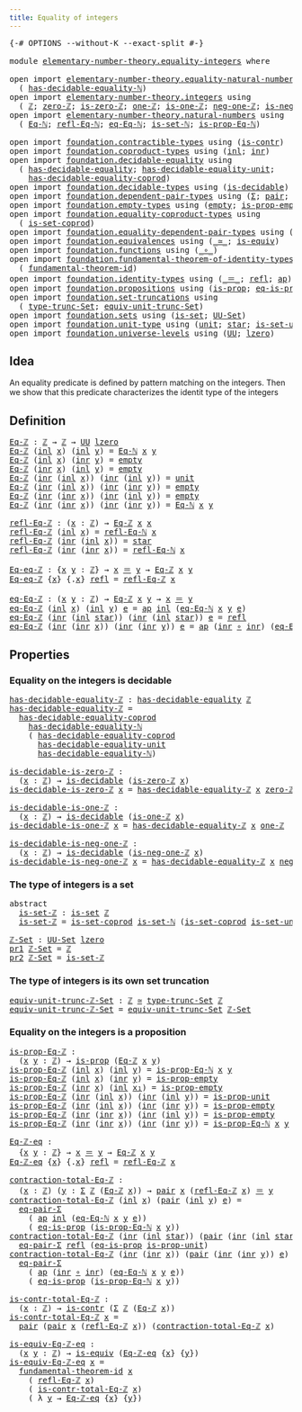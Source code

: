 ```yaml
---
title: Equality of integers
---
```


<pre class="Agda"><a id="46" class="Symbol">{-#</a> <a id="50" class="Keyword">OPTIONS</a> <a id="58" class="Pragma">--without-K</a> <a id="70" class="Pragma">--exact-split</a> <a id="84" class="Symbol">#-}</a>

<a id="89" class="Keyword">module</a> <a id="96" href="elementary-number-theory.equality-integers.html" class="Module">elementary-number-theory.equality-integers</a> <a id="139" class="Keyword">where</a>

<a id="146" class="Keyword">open</a> <a id="151" class="Keyword">import</a> <a id="158" href="elementary-number-theory.equality-natural-numbers.html" class="Module">elementary-number-theory.equality-natural-numbers</a> <a id="208" class="Keyword">using</a>
  <a id="216" class="Symbol">(</a> <a id="218" href="elementary-number-theory.equality-natural-numbers.html#1796" class="Function">has-decidable-equality-ℕ</a><a id="242" class="Symbol">)</a>
<a id="244" class="Keyword">open</a> <a id="249" class="Keyword">import</a> <a id="256" href="elementary-number-theory.integers.html" class="Module">elementary-number-theory.integers</a> <a id="290" class="Keyword">using</a>
  <a id="298" class="Symbol">(</a> <a id="300" href="elementary-number-theory.integers.html#1910" class="Function">ℤ</a><a id="301" class="Symbol">;</a> <a id="303" href="elementary-number-theory.integers.html#2163" class="Function">zero-ℤ</a><a id="309" class="Symbol">;</a> <a id="311" href="elementary-number-theory.integers.html#2199" class="Function">is-zero-ℤ</a><a id="320" class="Symbol">;</a> <a id="322" href="elementary-number-theory.integers.html#2405" class="Function">one-ℤ</a><a id="327" class="Symbol">;</a> <a id="329" href="elementary-number-theory.integers.html#2438" class="Function">is-one-ℤ</a><a id="337" class="Symbol">;</a> <a id="339" href="elementary-number-theory.integers.html#2038" class="Function">neg-one-ℤ</a><a id="348" class="Symbol">;</a> <a id="350" href="elementary-number-theory.integers.html#2079" class="Function">is-neg-one-ℤ</a><a id="362" class="Symbol">)</a>
<a id="364" class="Keyword">open</a> <a id="369" class="Keyword">import</a> <a id="376" href="elementary-number-theory.natural-numbers.html" class="Module">elementary-number-theory.natural-numbers</a> <a id="417" class="Keyword">using</a>
  <a id="425" class="Symbol">(</a> <a id="427" href="elementary-number-theory.natural-numbers.html#3651" class="Function">Eq-ℕ</a><a id="431" class="Symbol">;</a> <a id="433" href="elementary-number-theory.natural-numbers.html#4062" class="Function">refl-Eq-ℕ</a><a id="442" class="Symbol">;</a> <a id="444" href="elementary-number-theory.natural-numbers.html#4229" class="Function">eq-Eq-ℕ</a><a id="451" class="Symbol">;</a> <a id="453" href="elementary-number-theory.natural-numbers.html#4371" class="Function">is-set-ℕ</a><a id="461" class="Symbol">;</a> <a id="463" href="elementary-number-theory.natural-numbers.html#3813" class="Function">is-prop-Eq-ℕ</a><a id="475" class="Symbol">)</a>

<a id="478" class="Keyword">open</a> <a id="483" class="Keyword">import</a> <a id="490" href="foundation.contractible-types.html" class="Module">foundation.contractible-types</a> <a id="520" class="Keyword">using</a> <a id="526" class="Symbol">(</a><a id="527" href="foundation-core.contractible-types.html#1006" class="Function">is-contr</a><a id="535" class="Symbol">)</a>
<a id="537" class="Keyword">open</a> <a id="542" class="Keyword">import</a> <a id="549" href="foundation.coproduct-types.html" class="Module">foundation.coproduct-types</a> <a id="576" class="Keyword">using</a> <a id="582" class="Symbol">(</a><a id="583" href="foundation.coproduct-types.html#1253" class="InductiveConstructor">inl</a><a id="586" class="Symbol">;</a> <a id="588" href="foundation.coproduct-types.html#1276" class="InductiveConstructor">inr</a><a id="591" class="Symbol">)</a>
<a id="593" class="Keyword">open</a> <a id="598" class="Keyword">import</a> <a id="605" href="foundation.decidable-equality.html" class="Module">foundation.decidable-equality</a> <a id="635" class="Keyword">using</a>
  <a id="643" class="Symbol">(</a> <a id="645" href="foundation.decidable-equality.html#1799" class="Function">has-decidable-equality</a><a id="667" class="Symbol">;</a> <a id="669" href="foundation.decidable-equality.html#2359" class="Function">has-decidable-equality-unit</a><a id="696" class="Symbol">;</a>
    <a id="702" href="foundation.decidable-equality.html#10244" class="Function">has-decidable-equality-coprod</a><a id="731" class="Symbol">)</a>
<a id="733" class="Keyword">open</a> <a id="738" class="Keyword">import</a> <a id="745" href="foundation.decidable-types.html" class="Module">foundation.decidable-types</a> <a id="772" class="Keyword">using</a> <a id="778" class="Symbol">(</a><a id="779" href="foundation.decidable-types.html#1918" class="Function">is-decidable</a><a id="791" class="Symbol">)</a>
<a id="793" class="Keyword">open</a> <a id="798" class="Keyword">import</a> <a id="805" href="foundation.dependent-pair-types.html" class="Module">foundation.dependent-pair-types</a> <a id="837" class="Keyword">using</a> <a id="843" class="Symbol">(</a><a id="844" href="foundation-core.dependent-pair-types.html#515" class="Record">Σ</a><a id="845" class="Symbol">;</a> <a id="847" href="foundation-core.dependent-pair-types.html#588" class="InductiveConstructor">pair</a><a id="851" class="Symbol">;</a> <a id="853" href="foundation-core.dependent-pair-types.html#605" class="Field">pr1</a><a id="856" class="Symbol">;</a> <a id="858" href="foundation-core.dependent-pair-types.html#617" class="Field">pr2</a><a id="861" class="Symbol">)</a>
<a id="863" class="Keyword">open</a> <a id="868" class="Keyword">import</a> <a id="875" href="foundation.empty-types.html" class="Module">foundation.empty-types</a> <a id="898" class="Keyword">using</a> <a id="904" class="Symbol">(</a><a id="905" href="foundation-core.empty-types.html#1057" class="Datatype">empty</a><a id="910" class="Symbol">;</a> <a id="912" href="foundation-core.empty-types.html#2377" class="Function">is-prop-empty</a><a id="925" class="Symbol">)</a>
<a id="927" class="Keyword">open</a> <a id="932" class="Keyword">import</a> <a id="939" href="foundation.equality-coproduct-types.html" class="Module">foundation.equality-coproduct-types</a> <a id="975" class="Keyword">using</a>
  <a id="983" class="Symbol">(</a> <a id="985" href="foundation.equality-coproduct-types.html#11166" class="Function">is-set-coprod</a><a id="998" class="Symbol">)</a>
<a id="1000" class="Keyword">open</a> <a id="1005" class="Keyword">import</a> <a id="1012" href="foundation.equality-dependent-pair-types.html" class="Module">foundation.equality-dependent-pair-types</a> <a id="1053" class="Keyword">using</a> <a id="1059" class="Symbol">(</a><a id="1060" href="foundation.equality-dependent-pair-types.html#1375" class="Function">eq-pair-Σ</a><a id="1069" class="Symbol">)</a>
<a id="1071" class="Keyword">open</a> <a id="1076" class="Keyword">import</a> <a id="1083" href="foundation.equivalences.html" class="Module">foundation.equivalences</a> <a id="1107" class="Keyword">using</a> <a id="1113" class="Symbol">(</a><a id="1114" href="foundation-core.equivalences.html#1621" class="Function Operator">_≃_</a><a id="1117" class="Symbol">;</a> <a id="1119" href="foundation-core.equivalences.html#1556" class="Function">is-equiv</a><a id="1127" class="Symbol">)</a>
<a id="1129" class="Keyword">open</a> <a id="1134" class="Keyword">import</a> <a id="1141" href="foundation.functions.html" class="Module">foundation.functions</a> <a id="1162" class="Keyword">using</a> <a id="1168" class="Symbol">(</a><a id="1169" href="foundation-core.functions.html#420" class="Function Operator">_∘_</a><a id="1172" class="Symbol">)</a>
<a id="1174" class="Keyword">open</a> <a id="1179" class="Keyword">import</a> <a id="1186" href="foundation.fundamental-theorem-of-identity-types.html" class="Module">foundation.fundamental-theorem-of-identity-types</a> <a id="1235" class="Keyword">using</a>
  <a id="1243" class="Symbol">(</a> <a id="1245" href="foundation-core.fundamental-theorem-of-identity-types.html#1904" class="Function">fundamental-theorem-id</a><a id="1267" class="Symbol">)</a>
<a id="1269" class="Keyword">open</a> <a id="1274" class="Keyword">import</a> <a id="1281" href="foundation.identity-types.html" class="Module">foundation.identity-types</a> <a id="1307" class="Keyword">using</a> <a id="1313" class="Symbol">(</a><a id="1314" href="foundation-core.identity-types.html#1865" class="Function Operator">_＝_</a><a id="1317" class="Symbol">;</a> <a id="1319" href="foundation-core.identity-types.html#1820" class="InductiveConstructor">refl</a><a id="1323" class="Symbol">;</a> <a id="1325" href="foundation-core.identity-types.html#4003" class="Function">ap</a><a id="1327" class="Symbol">)</a>
<a id="1329" class="Keyword">open</a> <a id="1334" class="Keyword">import</a> <a id="1341" href="foundation.propositions.html" class="Module">foundation.propositions</a> <a id="1365" class="Keyword">using</a> <a id="1371" class="Symbol">(</a><a id="1372" href="foundation-core.propositions.html#1309" class="Function">is-prop</a><a id="1379" class="Symbol">;</a> <a id="1381" href="foundation-core.propositions.html#2719" class="Function">eq-is-prop</a><a id="1391" class="Symbol">)</a>
<a id="1393" class="Keyword">open</a> <a id="1398" class="Keyword">import</a> <a id="1405" href="foundation.set-truncations.html" class="Module">foundation.set-truncations</a> <a id="1432" class="Keyword">using</a>
  <a id="1440" class="Symbol">(</a> <a id="1442" href="foundation.set-truncations.html#4001" class="Function">type-trunc-Set</a><a id="1456" class="Symbol">;</a> <a id="1458" href="foundation.set-truncations.html#14521" class="Function">equiv-unit-trunc-Set</a><a id="1478" class="Symbol">)</a>
<a id="1480" class="Keyword">open</a> <a id="1485" class="Keyword">import</a> <a id="1492" href="foundation.sets.html" class="Module">foundation.sets</a> <a id="1508" class="Keyword">using</a> <a id="1514" class="Symbol">(</a><a id="1515" href="foundation-core.sets.html#1113" class="Function">is-set</a><a id="1521" class="Symbol">;</a> <a id="1523" href="foundation-core.sets.html#1190" class="Function">UU-Set</a><a id="1529" class="Symbol">)</a>
<a id="1531" class="Keyword">open</a> <a id="1536" class="Keyword">import</a> <a id="1543" href="foundation.unit-type.html" class="Module">foundation.unit-type</a> <a id="1564" class="Keyword">using</a> <a id="1570" class="Symbol">(</a><a id="1571" href="foundation.unit-type.html#1084" class="Datatype">unit</a><a id="1575" class="Symbol">;</a> <a id="1577" href="foundation.unit-type.html#1108" class="InductiveConstructor">star</a><a id="1581" class="Symbol">;</a> <a id="1583" href="foundation.unit-type.html#3103" class="Function">is-set-unit</a><a id="1594" class="Symbol">;</a> <a id="1596" href="foundation.unit-type.html#2898" class="Function">is-prop-unit</a><a id="1608" class="Symbol">)</a>
<a id="1610" class="Keyword">open</a> <a id="1615" class="Keyword">import</a> <a id="1622" href="foundation.universe-levels.html" class="Module">foundation.universe-levels</a> <a id="1649" class="Keyword">using</a> <a id="1655" class="Symbol">(</a><a id="1656" href="foundation-core.universe-levels.html#235" class="Primitive">UU</a><a id="1658" class="Symbol">;</a> <a id="1660" href="Agda.Primitive.html#764" class="Primitive">lzero</a><a id="1665" class="Symbol">)</a>
</pre>
## Idea

An equality predicate is defined by pattern matching on the integers. Then we show that this predicate characterizes the identit type of the integers

## Definition

<pre class="Agda"><a id="Eq-ℤ"></a><a id="1855" href="elementary-number-theory.equality-integers.html#1855" class="Function">Eq-ℤ</a> <a id="1860" class="Symbol">:</a> <a id="1862" href="elementary-number-theory.integers.html#1910" class="Function">ℤ</a> <a id="1864" class="Symbol">→</a> <a id="1866" href="elementary-number-theory.integers.html#1910" class="Function">ℤ</a> <a id="1868" class="Symbol">→</a> <a id="1870" href="foundation-core.universe-levels.html#235" class="Primitive">UU</a> <a id="1873" href="Agda.Primitive.html#764" class="Primitive">lzero</a>
<a id="1879" href="elementary-number-theory.equality-integers.html#1855" class="Function">Eq-ℤ</a> <a id="1884" class="Symbol">(</a><a id="1885" href="foundation.coproduct-types.html#1253" class="InductiveConstructor">inl</a> <a id="1889" href="elementary-number-theory.equality-integers.html#1889" class="Bound">x</a><a id="1890" class="Symbol">)</a> <a id="1892" class="Symbol">(</a><a id="1893" href="foundation.coproduct-types.html#1253" class="InductiveConstructor">inl</a> <a id="1897" href="elementary-number-theory.equality-integers.html#1897" class="Bound">y</a><a id="1898" class="Symbol">)</a> <a id="1900" class="Symbol">=</a> <a id="1902" href="elementary-number-theory.natural-numbers.html#3651" class="Function">Eq-ℕ</a> <a id="1907" href="elementary-number-theory.equality-integers.html#1889" class="Bound">x</a> <a id="1909" href="elementary-number-theory.equality-integers.html#1897" class="Bound">y</a>
<a id="1911" href="elementary-number-theory.equality-integers.html#1855" class="Function">Eq-ℤ</a> <a id="1916" class="Symbol">(</a><a id="1917" href="foundation.coproduct-types.html#1253" class="InductiveConstructor">inl</a> <a id="1921" href="elementary-number-theory.equality-integers.html#1921" class="Bound">x</a><a id="1922" class="Symbol">)</a> <a id="1924" class="Symbol">(</a><a id="1925" href="foundation.coproduct-types.html#1276" class="InductiveConstructor">inr</a> <a id="1929" href="elementary-number-theory.equality-integers.html#1929" class="Bound">y</a><a id="1930" class="Symbol">)</a> <a id="1932" class="Symbol">=</a> <a id="1934" href="foundation-core.empty-types.html#1057" class="Datatype">empty</a>
<a id="1940" href="elementary-number-theory.equality-integers.html#1855" class="Function">Eq-ℤ</a> <a id="1945" class="Symbol">(</a><a id="1946" href="foundation.coproduct-types.html#1276" class="InductiveConstructor">inr</a> <a id="1950" href="elementary-number-theory.equality-integers.html#1950" class="Bound">x</a><a id="1951" class="Symbol">)</a> <a id="1953" class="Symbol">(</a><a id="1954" href="foundation.coproduct-types.html#1253" class="InductiveConstructor">inl</a> <a id="1958" href="elementary-number-theory.equality-integers.html#1958" class="Bound">y</a><a id="1959" class="Symbol">)</a> <a id="1961" class="Symbol">=</a> <a id="1963" href="foundation-core.empty-types.html#1057" class="Datatype">empty</a>
<a id="1969" href="elementary-number-theory.equality-integers.html#1855" class="Function">Eq-ℤ</a> <a id="1974" class="Symbol">(</a><a id="1975" href="foundation.coproduct-types.html#1276" class="InductiveConstructor">inr</a> <a id="1979" class="Symbol">(</a><a id="1980" href="foundation.coproduct-types.html#1253" class="InductiveConstructor">inl</a> <a id="1984" href="elementary-number-theory.equality-integers.html#1984" class="Bound">x</a><a id="1985" class="Symbol">))</a> <a id="1988" class="Symbol">(</a><a id="1989" href="foundation.coproduct-types.html#1276" class="InductiveConstructor">inr</a> <a id="1993" class="Symbol">(</a><a id="1994" href="foundation.coproduct-types.html#1253" class="InductiveConstructor">inl</a> <a id="1998" href="elementary-number-theory.equality-integers.html#1998" class="Bound">y</a><a id="1999" class="Symbol">))</a> <a id="2002" class="Symbol">=</a> <a id="2004" href="foundation.unit-type.html#1084" class="Datatype">unit</a>
<a id="2009" href="elementary-number-theory.equality-integers.html#1855" class="Function">Eq-ℤ</a> <a id="2014" class="Symbol">(</a><a id="2015" href="foundation.coproduct-types.html#1276" class="InductiveConstructor">inr</a> <a id="2019" class="Symbol">(</a><a id="2020" href="foundation.coproduct-types.html#1253" class="InductiveConstructor">inl</a> <a id="2024" href="elementary-number-theory.equality-integers.html#2024" class="Bound">x</a><a id="2025" class="Symbol">))</a> <a id="2028" class="Symbol">(</a><a id="2029" href="foundation.coproduct-types.html#1276" class="InductiveConstructor">inr</a> <a id="2033" class="Symbol">(</a><a id="2034" href="foundation.coproduct-types.html#1276" class="InductiveConstructor">inr</a> <a id="2038" href="elementary-number-theory.equality-integers.html#2038" class="Bound">y</a><a id="2039" class="Symbol">))</a> <a id="2042" class="Symbol">=</a> <a id="2044" href="foundation-core.empty-types.html#1057" class="Datatype">empty</a>
<a id="2050" href="elementary-number-theory.equality-integers.html#1855" class="Function">Eq-ℤ</a> <a id="2055" class="Symbol">(</a><a id="2056" href="foundation.coproduct-types.html#1276" class="InductiveConstructor">inr</a> <a id="2060" class="Symbol">(</a><a id="2061" href="foundation.coproduct-types.html#1276" class="InductiveConstructor">inr</a> <a id="2065" href="elementary-number-theory.equality-integers.html#2065" class="Bound">x</a><a id="2066" class="Symbol">))</a> <a id="2069" class="Symbol">(</a><a id="2070" href="foundation.coproduct-types.html#1276" class="InductiveConstructor">inr</a> <a id="2074" class="Symbol">(</a><a id="2075" href="foundation.coproduct-types.html#1253" class="InductiveConstructor">inl</a> <a id="2079" href="elementary-number-theory.equality-integers.html#2079" class="Bound">y</a><a id="2080" class="Symbol">))</a> <a id="2083" class="Symbol">=</a> <a id="2085" href="foundation-core.empty-types.html#1057" class="Datatype">empty</a>
<a id="2091" href="elementary-number-theory.equality-integers.html#1855" class="Function">Eq-ℤ</a> <a id="2096" class="Symbol">(</a><a id="2097" href="foundation.coproduct-types.html#1276" class="InductiveConstructor">inr</a> <a id="2101" class="Symbol">(</a><a id="2102" href="foundation.coproduct-types.html#1276" class="InductiveConstructor">inr</a> <a id="2106" href="elementary-number-theory.equality-integers.html#2106" class="Bound">x</a><a id="2107" class="Symbol">))</a> <a id="2110" class="Symbol">(</a><a id="2111" href="foundation.coproduct-types.html#1276" class="InductiveConstructor">inr</a> <a id="2115" class="Symbol">(</a><a id="2116" href="foundation.coproduct-types.html#1276" class="InductiveConstructor">inr</a> <a id="2120" href="elementary-number-theory.equality-integers.html#2120" class="Bound">y</a><a id="2121" class="Symbol">))</a> <a id="2124" class="Symbol">=</a> <a id="2126" href="elementary-number-theory.natural-numbers.html#3651" class="Function">Eq-ℕ</a> <a id="2131" href="elementary-number-theory.equality-integers.html#2106" class="Bound">x</a> <a id="2133" href="elementary-number-theory.equality-integers.html#2120" class="Bound">y</a>

<a id="refl-Eq-ℤ"></a><a id="2136" href="elementary-number-theory.equality-integers.html#2136" class="Function">refl-Eq-ℤ</a> <a id="2146" class="Symbol">:</a> <a id="2148" class="Symbol">(</a><a id="2149" href="elementary-number-theory.equality-integers.html#2149" class="Bound">x</a> <a id="2151" class="Symbol">:</a> <a id="2153" href="elementary-number-theory.integers.html#1910" class="Function">ℤ</a><a id="2154" class="Symbol">)</a> <a id="2156" class="Symbol">→</a> <a id="2158" href="elementary-number-theory.equality-integers.html#1855" class="Function">Eq-ℤ</a> <a id="2163" href="elementary-number-theory.equality-integers.html#2149" class="Bound">x</a> <a id="2165" href="elementary-number-theory.equality-integers.html#2149" class="Bound">x</a>
<a id="2167" href="elementary-number-theory.equality-integers.html#2136" class="Function">refl-Eq-ℤ</a> <a id="2177" class="Symbol">(</a><a id="2178" href="foundation.coproduct-types.html#1253" class="InductiveConstructor">inl</a> <a id="2182" href="elementary-number-theory.equality-integers.html#2182" class="Bound">x</a><a id="2183" class="Symbol">)</a> <a id="2185" class="Symbol">=</a> <a id="2187" href="elementary-number-theory.natural-numbers.html#4062" class="Function">refl-Eq-ℕ</a> <a id="2197" href="elementary-number-theory.equality-integers.html#2182" class="Bound">x</a>
<a id="2199" href="elementary-number-theory.equality-integers.html#2136" class="Function">refl-Eq-ℤ</a> <a id="2209" class="Symbol">(</a><a id="2210" href="foundation.coproduct-types.html#1276" class="InductiveConstructor">inr</a> <a id="2214" class="Symbol">(</a><a id="2215" href="foundation.coproduct-types.html#1253" class="InductiveConstructor">inl</a> <a id="2219" href="elementary-number-theory.equality-integers.html#2219" class="Bound">x</a><a id="2220" class="Symbol">))</a> <a id="2223" class="Symbol">=</a> <a id="2225" href="foundation.unit-type.html#1108" class="InductiveConstructor">star</a>
<a id="2230" href="elementary-number-theory.equality-integers.html#2136" class="Function">refl-Eq-ℤ</a> <a id="2240" class="Symbol">(</a><a id="2241" href="foundation.coproduct-types.html#1276" class="InductiveConstructor">inr</a> <a id="2245" class="Symbol">(</a><a id="2246" href="foundation.coproduct-types.html#1276" class="InductiveConstructor">inr</a> <a id="2250" href="elementary-number-theory.equality-integers.html#2250" class="Bound">x</a><a id="2251" class="Symbol">))</a> <a id="2254" class="Symbol">=</a> <a id="2256" href="elementary-number-theory.natural-numbers.html#4062" class="Function">refl-Eq-ℕ</a> <a id="2266" href="elementary-number-theory.equality-integers.html#2250" class="Bound">x</a>

<a id="Eq-eq-ℤ"></a><a id="2269" href="elementary-number-theory.equality-integers.html#2269" class="Function">Eq-eq-ℤ</a> <a id="2277" class="Symbol">:</a> <a id="2279" class="Symbol">{</a><a id="2280" href="elementary-number-theory.equality-integers.html#2280" class="Bound">x</a> <a id="2282" href="elementary-number-theory.equality-integers.html#2282" class="Bound">y</a> <a id="2284" class="Symbol">:</a> <a id="2286" href="elementary-number-theory.integers.html#1910" class="Function">ℤ</a><a id="2287" class="Symbol">}</a> <a id="2289" class="Symbol">→</a> <a id="2291" href="elementary-number-theory.equality-integers.html#2280" class="Bound">x</a> <a id="2293" href="foundation-core.identity-types.html#1865" class="Function Operator">＝</a> <a id="2295" href="elementary-number-theory.equality-integers.html#2282" class="Bound">y</a> <a id="2297" class="Symbol">→</a> <a id="2299" href="elementary-number-theory.equality-integers.html#1855" class="Function">Eq-ℤ</a> <a id="2304" href="elementary-number-theory.equality-integers.html#2280" class="Bound">x</a> <a id="2306" href="elementary-number-theory.equality-integers.html#2282" class="Bound">y</a>
<a id="2308" href="elementary-number-theory.equality-integers.html#2269" class="Function">Eq-eq-ℤ</a> <a id="2316" class="Symbol">{</a><a id="2317" href="elementary-number-theory.equality-integers.html#2317" class="Bound">x</a><a id="2318" class="Symbol">}</a> <a id="2320" class="Symbol">{</a><a id="2321" class="DottedPattern Symbol">.</a><a id="2322" href="elementary-number-theory.equality-integers.html#2317" class="DottedPattern Bound">x</a><a id="2323" class="Symbol">}</a> <a id="2325" href="foundation-core.identity-types.html#1820" class="InductiveConstructor">refl</a> <a id="2330" class="Symbol">=</a> <a id="2332" href="elementary-number-theory.equality-integers.html#2136" class="Function">refl-Eq-ℤ</a> <a id="2342" href="elementary-number-theory.equality-integers.html#2317" class="Bound">x</a>

<a id="eq-Eq-ℤ"></a><a id="2345" href="elementary-number-theory.equality-integers.html#2345" class="Function">eq-Eq-ℤ</a> <a id="2353" class="Symbol">:</a> <a id="2355" class="Symbol">(</a><a id="2356" href="elementary-number-theory.equality-integers.html#2356" class="Bound">x</a> <a id="2358" href="elementary-number-theory.equality-integers.html#2358" class="Bound">y</a> <a id="2360" class="Symbol">:</a> <a id="2362" href="elementary-number-theory.integers.html#1910" class="Function">ℤ</a><a id="2363" class="Symbol">)</a> <a id="2365" class="Symbol">→</a> <a id="2367" href="elementary-number-theory.equality-integers.html#1855" class="Function">Eq-ℤ</a> <a id="2372" href="elementary-number-theory.equality-integers.html#2356" class="Bound">x</a> <a id="2374" href="elementary-number-theory.equality-integers.html#2358" class="Bound">y</a> <a id="2376" class="Symbol">→</a> <a id="2378" href="elementary-number-theory.equality-integers.html#2356" class="Bound">x</a> <a id="2380" href="foundation-core.identity-types.html#1865" class="Function Operator">＝</a> <a id="2382" href="elementary-number-theory.equality-integers.html#2358" class="Bound">y</a>
<a id="2384" href="elementary-number-theory.equality-integers.html#2345" class="Function">eq-Eq-ℤ</a> <a id="2392" class="Symbol">(</a><a id="2393" href="foundation.coproduct-types.html#1253" class="InductiveConstructor">inl</a> <a id="2397" href="elementary-number-theory.equality-integers.html#2397" class="Bound">x</a><a id="2398" class="Symbol">)</a> <a id="2400" class="Symbol">(</a><a id="2401" href="foundation.coproduct-types.html#1253" class="InductiveConstructor">inl</a> <a id="2405" href="elementary-number-theory.equality-integers.html#2405" class="Bound">y</a><a id="2406" class="Symbol">)</a> <a id="2408" href="elementary-number-theory.equality-integers.html#2408" class="Bound">e</a> <a id="2410" class="Symbol">=</a> <a id="2412" href="foundation-core.identity-types.html#4003" class="Function">ap</a> <a id="2415" href="foundation.coproduct-types.html#1253" class="InductiveConstructor">inl</a> <a id="2419" class="Symbol">(</a><a id="2420" href="elementary-number-theory.natural-numbers.html#4229" class="Function">eq-Eq-ℕ</a> <a id="2428" href="elementary-number-theory.equality-integers.html#2397" class="Bound">x</a> <a id="2430" href="elementary-number-theory.equality-integers.html#2405" class="Bound">y</a> <a id="2432" href="elementary-number-theory.equality-integers.html#2408" class="Bound">e</a><a id="2433" class="Symbol">)</a>
<a id="2435" href="elementary-number-theory.equality-integers.html#2345" class="Function">eq-Eq-ℤ</a> <a id="2443" class="Symbol">(</a><a id="2444" href="foundation.coproduct-types.html#1276" class="InductiveConstructor">inr</a> <a id="2448" class="Symbol">(</a><a id="2449" href="foundation.coproduct-types.html#1253" class="InductiveConstructor">inl</a> <a id="2453" href="foundation.unit-type.html#1108" class="InductiveConstructor">star</a><a id="2457" class="Symbol">))</a> <a id="2460" class="Symbol">(</a><a id="2461" href="foundation.coproduct-types.html#1276" class="InductiveConstructor">inr</a> <a id="2465" class="Symbol">(</a><a id="2466" href="foundation.coproduct-types.html#1253" class="InductiveConstructor">inl</a> <a id="2470" href="foundation.unit-type.html#1108" class="InductiveConstructor">star</a><a id="2474" class="Symbol">))</a> <a id="2477" href="elementary-number-theory.equality-integers.html#2477" class="Bound">e</a> <a id="2479" class="Symbol">=</a> <a id="2481" href="foundation-core.identity-types.html#1820" class="InductiveConstructor">refl</a>
<a id="2486" href="elementary-number-theory.equality-integers.html#2345" class="Function">eq-Eq-ℤ</a> <a id="2494" class="Symbol">(</a><a id="2495" href="foundation.coproduct-types.html#1276" class="InductiveConstructor">inr</a> <a id="2499" class="Symbol">(</a><a id="2500" href="foundation.coproduct-types.html#1276" class="InductiveConstructor">inr</a> <a id="2504" href="elementary-number-theory.equality-integers.html#2504" class="Bound">x</a><a id="2505" class="Symbol">))</a> <a id="2508" class="Symbol">(</a><a id="2509" href="foundation.coproduct-types.html#1276" class="InductiveConstructor">inr</a> <a id="2513" class="Symbol">(</a><a id="2514" href="foundation.coproduct-types.html#1276" class="InductiveConstructor">inr</a> <a id="2518" href="elementary-number-theory.equality-integers.html#2518" class="Bound">y</a><a id="2519" class="Symbol">))</a> <a id="2522" href="elementary-number-theory.equality-integers.html#2522" class="Bound">e</a> <a id="2524" class="Symbol">=</a> <a id="2526" href="foundation-core.identity-types.html#4003" class="Function">ap</a> <a id="2529" class="Symbol">(</a><a id="2530" href="foundation.coproduct-types.html#1276" class="InductiveConstructor">inr</a> <a id="2534" href="foundation-core.functions.html#420" class="Function Operator">∘</a> <a id="2536" href="foundation.coproduct-types.html#1276" class="InductiveConstructor">inr</a><a id="2539" class="Symbol">)</a> <a id="2541" class="Symbol">(</a><a id="2542" href="elementary-number-theory.natural-numbers.html#4229" class="Function">eq-Eq-ℕ</a> <a id="2550" href="elementary-number-theory.equality-integers.html#2504" class="Bound">x</a> <a id="2552" href="elementary-number-theory.equality-integers.html#2518" class="Bound">y</a> <a id="2554" href="elementary-number-theory.equality-integers.html#2522" class="Bound">e</a><a id="2555" class="Symbol">)</a>
</pre>
## Properties

### Equality on the integers is decidable

<pre class="Agda"><a id="has-decidable-equality-ℤ"></a><a id="2628" href="elementary-number-theory.equality-integers.html#2628" class="Function">has-decidable-equality-ℤ</a> <a id="2653" class="Symbol">:</a> <a id="2655" href="foundation.decidable-equality.html#1799" class="Function">has-decidable-equality</a> <a id="2678" href="elementary-number-theory.integers.html#1910" class="Function">ℤ</a>
<a id="2680" href="elementary-number-theory.equality-integers.html#2628" class="Function">has-decidable-equality-ℤ</a> <a id="2705" class="Symbol">=</a>
  <a id="2709" href="foundation.decidable-equality.html#10244" class="Function">has-decidable-equality-coprod</a>
    <a id="2743" href="elementary-number-theory.equality-natural-numbers.html#1796" class="Function">has-decidable-equality-ℕ</a>
    <a id="2772" class="Symbol">(</a> <a id="2774" href="foundation.decidable-equality.html#10244" class="Function">has-decidable-equality-coprod</a>
      <a id="2810" href="foundation.decidable-equality.html#2359" class="Function">has-decidable-equality-unit</a>
      <a id="2844" href="elementary-number-theory.equality-natural-numbers.html#1796" class="Function">has-decidable-equality-ℕ</a><a id="2868" class="Symbol">)</a>

<a id="is-decidable-is-zero-ℤ"></a><a id="2871" href="elementary-number-theory.equality-integers.html#2871" class="Function">is-decidable-is-zero-ℤ</a> <a id="2894" class="Symbol">:</a>
  <a id="2898" class="Symbol">(</a><a id="2899" href="elementary-number-theory.equality-integers.html#2899" class="Bound">x</a> <a id="2901" class="Symbol">:</a> <a id="2903" href="elementary-number-theory.integers.html#1910" class="Function">ℤ</a><a id="2904" class="Symbol">)</a> <a id="2906" class="Symbol">→</a> <a id="2908" href="foundation.decidable-types.html#1918" class="Function">is-decidable</a> <a id="2921" class="Symbol">(</a><a id="2922" href="elementary-number-theory.integers.html#2199" class="Function">is-zero-ℤ</a> <a id="2932" href="elementary-number-theory.equality-integers.html#2899" class="Bound">x</a><a id="2933" class="Symbol">)</a>
<a id="2935" href="elementary-number-theory.equality-integers.html#2871" class="Function">is-decidable-is-zero-ℤ</a> <a id="2958" href="elementary-number-theory.equality-integers.html#2958" class="Bound">x</a> <a id="2960" class="Symbol">=</a> <a id="2962" href="elementary-number-theory.equality-integers.html#2628" class="Function">has-decidable-equality-ℤ</a> <a id="2987" href="elementary-number-theory.equality-integers.html#2958" class="Bound">x</a> <a id="2989" href="elementary-number-theory.integers.html#2163" class="Function">zero-ℤ</a>

<a id="is-decidable-is-one-ℤ"></a><a id="2997" href="elementary-number-theory.equality-integers.html#2997" class="Function">is-decidable-is-one-ℤ</a> <a id="3019" class="Symbol">:</a>
  <a id="3023" class="Symbol">(</a><a id="3024" href="elementary-number-theory.equality-integers.html#3024" class="Bound">x</a> <a id="3026" class="Symbol">:</a> <a id="3028" href="elementary-number-theory.integers.html#1910" class="Function">ℤ</a><a id="3029" class="Symbol">)</a> <a id="3031" class="Symbol">→</a> <a id="3033" href="foundation.decidable-types.html#1918" class="Function">is-decidable</a> <a id="3046" class="Symbol">(</a><a id="3047" href="elementary-number-theory.integers.html#2438" class="Function">is-one-ℤ</a> <a id="3056" href="elementary-number-theory.equality-integers.html#3024" class="Bound">x</a><a id="3057" class="Symbol">)</a>
<a id="3059" href="elementary-number-theory.equality-integers.html#2997" class="Function">is-decidable-is-one-ℤ</a> <a id="3081" href="elementary-number-theory.equality-integers.html#3081" class="Bound">x</a> <a id="3083" class="Symbol">=</a> <a id="3085" href="elementary-number-theory.equality-integers.html#2628" class="Function">has-decidable-equality-ℤ</a> <a id="3110" href="elementary-number-theory.equality-integers.html#3081" class="Bound">x</a> <a id="3112" href="elementary-number-theory.integers.html#2405" class="Function">one-ℤ</a>

<a id="is-decidable-is-neg-one-ℤ"></a><a id="3119" href="elementary-number-theory.equality-integers.html#3119" class="Function">is-decidable-is-neg-one-ℤ</a> <a id="3145" class="Symbol">:</a>
  <a id="3149" class="Symbol">(</a><a id="3150" href="elementary-number-theory.equality-integers.html#3150" class="Bound">x</a> <a id="3152" class="Symbol">:</a> <a id="3154" href="elementary-number-theory.integers.html#1910" class="Function">ℤ</a><a id="3155" class="Symbol">)</a> <a id="3157" class="Symbol">→</a> <a id="3159" href="foundation.decidable-types.html#1918" class="Function">is-decidable</a> <a id="3172" class="Symbol">(</a><a id="3173" href="elementary-number-theory.integers.html#2079" class="Function">is-neg-one-ℤ</a> <a id="3186" href="elementary-number-theory.equality-integers.html#3150" class="Bound">x</a><a id="3187" class="Symbol">)</a>
<a id="3189" href="elementary-number-theory.equality-integers.html#3119" class="Function">is-decidable-is-neg-one-ℤ</a> <a id="3215" href="elementary-number-theory.equality-integers.html#3215" class="Bound">x</a> <a id="3217" class="Symbol">=</a> <a id="3219" href="elementary-number-theory.equality-integers.html#2628" class="Function">has-decidable-equality-ℤ</a> <a id="3244" href="elementary-number-theory.equality-integers.html#3215" class="Bound">x</a> <a id="3246" href="elementary-number-theory.integers.html#2038" class="Function">neg-one-ℤ</a>
</pre>
### The type of integers is a set

<pre class="Agda"><a id="3304" class="Keyword">abstract</a>
  <a id="is-set-ℤ"></a><a id="3315" href="elementary-number-theory.equality-integers.html#3315" class="Function">is-set-ℤ</a> <a id="3324" class="Symbol">:</a> <a id="3326" href="foundation-core.sets.html#1113" class="Function">is-set</a> <a id="3333" href="elementary-number-theory.integers.html#1910" class="Function">ℤ</a>
  <a id="3337" href="elementary-number-theory.equality-integers.html#3315" class="Function">is-set-ℤ</a> <a id="3346" class="Symbol">=</a> <a id="3348" href="foundation.equality-coproduct-types.html#11166" class="Function">is-set-coprod</a> <a id="3362" href="elementary-number-theory.natural-numbers.html#4371" class="Function">is-set-ℕ</a> <a id="3371" class="Symbol">(</a><a id="3372" href="foundation.equality-coproduct-types.html#11166" class="Function">is-set-coprod</a> <a id="3386" href="foundation.unit-type.html#3103" class="Function">is-set-unit</a> <a id="3398" href="elementary-number-theory.natural-numbers.html#4371" class="Function">is-set-ℕ</a><a id="3406" class="Symbol">)</a>

<a id="ℤ-Set"></a><a id="3409" href="elementary-number-theory.equality-integers.html#3409" class="Function">ℤ-Set</a> <a id="3415" class="Symbol">:</a> <a id="3417" href="foundation-core.sets.html#1190" class="Function">UU-Set</a> <a id="3424" href="Agda.Primitive.html#764" class="Primitive">lzero</a>
<a id="3430" href="foundation-core.dependent-pair-types.html#605" class="Field">pr1</a> <a id="3434" href="elementary-number-theory.equality-integers.html#3409" class="Function">ℤ-Set</a> <a id="3440" class="Symbol">=</a> <a id="3442" href="elementary-number-theory.integers.html#1910" class="Function">ℤ</a>
<a id="3444" href="foundation-core.dependent-pair-types.html#617" class="Field">pr2</a> <a id="3448" href="elementary-number-theory.equality-integers.html#3409" class="Function">ℤ-Set</a> <a id="3454" class="Symbol">=</a> <a id="3456" href="elementary-number-theory.equality-integers.html#3315" class="Function">is-set-ℤ</a>
</pre>
### The type of integers is its own set truncation

<pre class="Agda"><a id="equiv-unit-trunc-ℤ-Set"></a><a id="3530" href="elementary-number-theory.equality-integers.html#3530" class="Function">equiv-unit-trunc-ℤ-Set</a> <a id="3553" class="Symbol">:</a> <a id="3555" href="elementary-number-theory.integers.html#1910" class="Function">ℤ</a> <a id="3557" href="foundation-core.equivalences.html#1621" class="Function Operator">≃</a> <a id="3559" href="foundation.set-truncations.html#4001" class="Function">type-trunc-Set</a> <a id="3574" href="elementary-number-theory.integers.html#1910" class="Function">ℤ</a>
<a id="3576" href="elementary-number-theory.equality-integers.html#3530" class="Function">equiv-unit-trunc-ℤ-Set</a> <a id="3599" class="Symbol">=</a> <a id="3601" href="foundation.set-truncations.html#14521" class="Function">equiv-unit-trunc-Set</a> <a id="3622" href="elementary-number-theory.equality-integers.html#3409" class="Function">ℤ-Set</a>
</pre>
### Equality on the integers is a proposition

<pre class="Agda"><a id="is-prop-Eq-ℤ"></a><a id="3688" href="elementary-number-theory.equality-integers.html#3688" class="Function">is-prop-Eq-ℤ</a> <a id="3701" class="Symbol">:</a>
  <a id="3705" class="Symbol">(</a><a id="3706" href="elementary-number-theory.equality-integers.html#3706" class="Bound">x</a> <a id="3708" href="elementary-number-theory.equality-integers.html#3708" class="Bound">y</a> <a id="3710" class="Symbol">:</a> <a id="3712" href="elementary-number-theory.integers.html#1910" class="Function">ℤ</a><a id="3713" class="Symbol">)</a> <a id="3715" class="Symbol">→</a> <a id="3717" href="foundation-core.propositions.html#1309" class="Function">is-prop</a> <a id="3725" class="Symbol">(</a><a id="3726" href="elementary-number-theory.equality-integers.html#1855" class="Function">Eq-ℤ</a> <a id="3731" href="elementary-number-theory.equality-integers.html#3706" class="Bound">x</a> <a id="3733" href="elementary-number-theory.equality-integers.html#3708" class="Bound">y</a><a id="3734" class="Symbol">)</a>
<a id="3736" href="elementary-number-theory.equality-integers.html#3688" class="Function">is-prop-Eq-ℤ</a> <a id="3749" class="Symbol">(</a><a id="3750" href="foundation.coproduct-types.html#1253" class="InductiveConstructor">inl</a> <a id="3754" href="elementary-number-theory.equality-integers.html#3754" class="Bound">x</a><a id="3755" class="Symbol">)</a> <a id="3757" class="Symbol">(</a><a id="3758" href="foundation.coproduct-types.html#1253" class="InductiveConstructor">inl</a> <a id="3762" href="elementary-number-theory.equality-integers.html#3762" class="Bound">y</a><a id="3763" class="Symbol">)</a> <a id="3765" class="Symbol">=</a> <a id="3767" href="elementary-number-theory.natural-numbers.html#3813" class="Function">is-prop-Eq-ℕ</a> <a id="3780" href="elementary-number-theory.equality-integers.html#3754" class="Bound">x</a> <a id="3782" href="elementary-number-theory.equality-integers.html#3762" class="Bound">y</a>
<a id="3784" href="elementary-number-theory.equality-integers.html#3688" class="Function">is-prop-Eq-ℤ</a> <a id="3797" class="Symbol">(</a><a id="3798" href="foundation.coproduct-types.html#1253" class="InductiveConstructor">inl</a> <a id="3802" href="elementary-number-theory.equality-integers.html#3802" class="Bound">x</a><a id="3803" class="Symbol">)</a> <a id="3805" class="Symbol">(</a><a id="3806" href="foundation.coproduct-types.html#1276" class="InductiveConstructor">inr</a> <a id="3810" href="elementary-number-theory.equality-integers.html#3810" class="Bound">y</a><a id="3811" class="Symbol">)</a> <a id="3813" class="Symbol">=</a> <a id="3815" href="foundation-core.empty-types.html#2377" class="Function">is-prop-empty</a>
<a id="3829" href="elementary-number-theory.equality-integers.html#3688" class="Function">is-prop-Eq-ℤ</a> <a id="3842" class="Symbol">(</a><a id="3843" href="foundation.coproduct-types.html#1276" class="InductiveConstructor">inr</a> <a id="3847" href="elementary-number-theory.equality-integers.html#3847" class="Bound">x</a><a id="3848" class="Symbol">)</a> <a id="3850" class="Symbol">(</a><a id="3851" href="foundation.coproduct-types.html#1253" class="InductiveConstructor">inl</a> <a id="3855" href="elementary-number-theory.equality-integers.html#3855" class="Bound">x₁</a><a id="3857" class="Symbol">)</a> <a id="3859" class="Symbol">=</a> <a id="3861" href="foundation-core.empty-types.html#2377" class="Function">is-prop-empty</a>
<a id="3875" href="elementary-number-theory.equality-integers.html#3688" class="Function">is-prop-Eq-ℤ</a> <a id="3888" class="Symbol">(</a><a id="3889" href="foundation.coproduct-types.html#1276" class="InductiveConstructor">inr</a> <a id="3893" class="Symbol">(</a><a id="3894" href="foundation.coproduct-types.html#1253" class="InductiveConstructor">inl</a> <a id="3898" href="elementary-number-theory.equality-integers.html#3898" class="Bound">x</a><a id="3899" class="Symbol">))</a> <a id="3902" class="Symbol">(</a><a id="3903" href="foundation.coproduct-types.html#1276" class="InductiveConstructor">inr</a> <a id="3907" class="Symbol">(</a><a id="3908" href="foundation.coproduct-types.html#1253" class="InductiveConstructor">inl</a> <a id="3912" href="elementary-number-theory.equality-integers.html#3912" class="Bound">y</a><a id="3913" class="Symbol">))</a> <a id="3916" class="Symbol">=</a> <a id="3918" href="foundation.unit-type.html#2898" class="Function">is-prop-unit</a>
<a id="3931" href="elementary-number-theory.equality-integers.html#3688" class="Function">is-prop-Eq-ℤ</a> <a id="3944" class="Symbol">(</a><a id="3945" href="foundation.coproduct-types.html#1276" class="InductiveConstructor">inr</a> <a id="3949" class="Symbol">(</a><a id="3950" href="foundation.coproduct-types.html#1253" class="InductiveConstructor">inl</a> <a id="3954" href="elementary-number-theory.equality-integers.html#3954" class="Bound">x</a><a id="3955" class="Symbol">))</a> <a id="3958" class="Symbol">(</a><a id="3959" href="foundation.coproduct-types.html#1276" class="InductiveConstructor">inr</a> <a id="3963" class="Symbol">(</a><a id="3964" href="foundation.coproduct-types.html#1276" class="InductiveConstructor">inr</a> <a id="3968" href="elementary-number-theory.equality-integers.html#3968" class="Bound">y</a><a id="3969" class="Symbol">))</a> <a id="3972" class="Symbol">=</a> <a id="3974" href="foundation-core.empty-types.html#2377" class="Function">is-prop-empty</a>
<a id="3988" href="elementary-number-theory.equality-integers.html#3688" class="Function">is-prop-Eq-ℤ</a> <a id="4001" class="Symbol">(</a><a id="4002" href="foundation.coproduct-types.html#1276" class="InductiveConstructor">inr</a> <a id="4006" class="Symbol">(</a><a id="4007" href="foundation.coproduct-types.html#1276" class="InductiveConstructor">inr</a> <a id="4011" href="elementary-number-theory.equality-integers.html#4011" class="Bound">x</a><a id="4012" class="Symbol">))</a> <a id="4015" class="Symbol">(</a><a id="4016" href="foundation.coproduct-types.html#1276" class="InductiveConstructor">inr</a> <a id="4020" class="Symbol">(</a><a id="4021" href="foundation.coproduct-types.html#1253" class="InductiveConstructor">inl</a> <a id="4025" href="elementary-number-theory.equality-integers.html#4025" class="Bound">y</a><a id="4026" class="Symbol">))</a> <a id="4029" class="Symbol">=</a> <a id="4031" href="foundation-core.empty-types.html#2377" class="Function">is-prop-empty</a>
<a id="4045" href="elementary-number-theory.equality-integers.html#3688" class="Function">is-prop-Eq-ℤ</a> <a id="4058" class="Symbol">(</a><a id="4059" href="foundation.coproduct-types.html#1276" class="InductiveConstructor">inr</a> <a id="4063" class="Symbol">(</a><a id="4064" href="foundation.coproduct-types.html#1276" class="InductiveConstructor">inr</a> <a id="4068" href="elementary-number-theory.equality-integers.html#4068" class="Bound">x</a><a id="4069" class="Symbol">))</a> <a id="4072" class="Symbol">(</a><a id="4073" href="foundation.coproduct-types.html#1276" class="InductiveConstructor">inr</a> <a id="4077" class="Symbol">(</a><a id="4078" href="foundation.coproduct-types.html#1276" class="InductiveConstructor">inr</a> <a id="4082" href="elementary-number-theory.equality-integers.html#4082" class="Bound">y</a><a id="4083" class="Symbol">))</a> <a id="4086" class="Symbol">=</a> <a id="4088" href="elementary-number-theory.natural-numbers.html#3813" class="Function">is-prop-Eq-ℕ</a> <a id="4101" href="elementary-number-theory.equality-integers.html#4068" class="Bound">x</a> <a id="4103" href="elementary-number-theory.equality-integers.html#4082" class="Bound">y</a>

<a id="Eq-ℤ-eq"></a><a id="4106" href="elementary-number-theory.equality-integers.html#4106" class="Function">Eq-ℤ-eq</a> <a id="4114" class="Symbol">:</a>
  <a id="4118" class="Symbol">{</a><a id="4119" href="elementary-number-theory.equality-integers.html#4119" class="Bound">x</a> <a id="4121" href="elementary-number-theory.equality-integers.html#4121" class="Bound">y</a> <a id="4123" class="Symbol">:</a> <a id="4125" href="elementary-number-theory.integers.html#1910" class="Function">ℤ</a><a id="4126" class="Symbol">}</a> <a id="4128" class="Symbol">→</a> <a id="4130" href="elementary-number-theory.equality-integers.html#4119" class="Bound">x</a> <a id="4132" href="foundation-core.identity-types.html#1865" class="Function Operator">＝</a> <a id="4134" href="elementary-number-theory.equality-integers.html#4121" class="Bound">y</a> <a id="4136" class="Symbol">→</a> <a id="4138" href="elementary-number-theory.equality-integers.html#1855" class="Function">Eq-ℤ</a> <a id="4143" href="elementary-number-theory.equality-integers.html#4119" class="Bound">x</a> <a id="4145" href="elementary-number-theory.equality-integers.html#4121" class="Bound">y</a>
<a id="4147" href="elementary-number-theory.equality-integers.html#4106" class="Function">Eq-ℤ-eq</a> <a id="4155" class="Symbol">{</a><a id="4156" href="elementary-number-theory.equality-integers.html#4156" class="Bound">x</a><a id="4157" class="Symbol">}</a> <a id="4159" class="Symbol">{</a><a id="4160" class="DottedPattern Symbol">.</a><a id="4161" href="elementary-number-theory.equality-integers.html#4156" class="DottedPattern Bound">x</a><a id="4162" class="Symbol">}</a> <a id="4164" href="foundation-core.identity-types.html#1820" class="InductiveConstructor">refl</a> <a id="4169" class="Symbol">=</a> <a id="4171" href="elementary-number-theory.equality-integers.html#2136" class="Function">refl-Eq-ℤ</a> <a id="4181" href="elementary-number-theory.equality-integers.html#4156" class="Bound">x</a>

<a id="contraction-total-Eq-ℤ"></a><a id="4184" href="elementary-number-theory.equality-integers.html#4184" class="Function">contraction-total-Eq-ℤ</a> <a id="4207" class="Symbol">:</a>
  <a id="4211" class="Symbol">(</a><a id="4212" href="elementary-number-theory.equality-integers.html#4212" class="Bound">x</a> <a id="4214" class="Symbol">:</a> <a id="4216" href="elementary-number-theory.integers.html#1910" class="Function">ℤ</a><a id="4217" class="Symbol">)</a> <a id="4219" class="Symbol">(</a><a id="4220" href="elementary-number-theory.equality-integers.html#4220" class="Bound">y</a> <a id="4222" class="Symbol">:</a> <a id="4224" href="foundation-core.dependent-pair-types.html#515" class="Record">Σ</a> <a id="4226" href="elementary-number-theory.integers.html#1910" class="Function">ℤ</a> <a id="4228" class="Symbol">(</a><a id="4229" href="elementary-number-theory.equality-integers.html#1855" class="Function">Eq-ℤ</a> <a id="4234" href="elementary-number-theory.equality-integers.html#4212" class="Bound">x</a><a id="4235" class="Symbol">))</a> <a id="4238" class="Symbol">→</a> <a id="4240" href="foundation-core.dependent-pair-types.html#588" class="InductiveConstructor">pair</a> <a id="4245" href="elementary-number-theory.equality-integers.html#4212" class="Bound">x</a> <a id="4247" class="Symbol">(</a><a id="4248" href="elementary-number-theory.equality-integers.html#2136" class="Function">refl-Eq-ℤ</a> <a id="4258" href="elementary-number-theory.equality-integers.html#4212" class="Bound">x</a><a id="4259" class="Symbol">)</a> <a id="4261" href="foundation-core.identity-types.html#1865" class="Function Operator">＝</a> <a id="4263" href="elementary-number-theory.equality-integers.html#4220" class="Bound">y</a>
<a id="4265" href="elementary-number-theory.equality-integers.html#4184" class="Function">contraction-total-Eq-ℤ</a> <a id="4288" class="Symbol">(</a><a id="4289" href="foundation.coproduct-types.html#1253" class="InductiveConstructor">inl</a> <a id="4293" href="elementary-number-theory.equality-integers.html#4293" class="Bound">x</a><a id="4294" class="Symbol">)</a> <a id="4296" class="Symbol">(</a><a id="4297" href="foundation-core.dependent-pair-types.html#588" class="InductiveConstructor">pair</a> <a id="4302" class="Symbol">(</a><a id="4303" href="foundation.coproduct-types.html#1253" class="InductiveConstructor">inl</a> <a id="4307" href="elementary-number-theory.equality-integers.html#4307" class="Bound">y</a><a id="4308" class="Symbol">)</a> <a id="4310" href="elementary-number-theory.equality-integers.html#4310" class="Bound">e</a><a id="4311" class="Symbol">)</a> <a id="4313" class="Symbol">=</a>
  <a id="4317" href="foundation.equality-dependent-pair-types.html#1375" class="Function">eq-pair-Σ</a>
    <a id="4331" class="Symbol">(</a> <a id="4333" href="foundation-core.identity-types.html#4003" class="Function">ap</a> <a id="4336" href="foundation.coproduct-types.html#1253" class="InductiveConstructor">inl</a> <a id="4340" class="Symbol">(</a><a id="4341" href="elementary-number-theory.natural-numbers.html#4229" class="Function">eq-Eq-ℕ</a> <a id="4349" href="elementary-number-theory.equality-integers.html#4293" class="Bound">x</a> <a id="4351" href="elementary-number-theory.equality-integers.html#4307" class="Bound">y</a> <a id="4353" href="elementary-number-theory.equality-integers.html#4310" class="Bound">e</a><a id="4354" class="Symbol">))</a>
    <a id="4361" class="Symbol">(</a> <a id="4363" href="foundation-core.propositions.html#2719" class="Function">eq-is-prop</a> <a id="4374" class="Symbol">(</a><a id="4375" href="elementary-number-theory.natural-numbers.html#3813" class="Function">is-prop-Eq-ℕ</a> <a id="4388" href="elementary-number-theory.equality-integers.html#4293" class="Bound">x</a> <a id="4390" href="elementary-number-theory.equality-integers.html#4307" class="Bound">y</a><a id="4391" class="Symbol">))</a>
<a id="4394" href="elementary-number-theory.equality-integers.html#4184" class="Function">contraction-total-Eq-ℤ</a> <a id="4417" class="Symbol">(</a><a id="4418" href="foundation.coproduct-types.html#1276" class="InductiveConstructor">inr</a> <a id="4422" class="Symbol">(</a><a id="4423" href="foundation.coproduct-types.html#1253" class="InductiveConstructor">inl</a> <a id="4427" href="foundation.unit-type.html#1108" class="InductiveConstructor">star</a><a id="4431" class="Symbol">))</a> <a id="4434" class="Symbol">(</a><a id="4435" href="foundation-core.dependent-pair-types.html#588" class="InductiveConstructor">pair</a> <a id="4440" class="Symbol">(</a><a id="4441" href="foundation.coproduct-types.html#1276" class="InductiveConstructor">inr</a> <a id="4445" class="Symbol">(</a><a id="4446" href="foundation.coproduct-types.html#1253" class="InductiveConstructor">inl</a> <a id="4450" href="foundation.unit-type.html#1108" class="InductiveConstructor">star</a><a id="4454" class="Symbol">))</a> <a id="4457" href="elementary-number-theory.equality-integers.html#4457" class="Bound">e</a><a id="4458" class="Symbol">)</a> <a id="4460" class="Symbol">=</a>
  <a id="4464" href="foundation.equality-dependent-pair-types.html#1375" class="Function">eq-pair-Σ</a> <a id="4474" href="foundation-core.identity-types.html#1820" class="InductiveConstructor">refl</a> <a id="4479" class="Symbol">(</a><a id="4480" href="foundation-core.propositions.html#2719" class="Function">eq-is-prop</a> <a id="4491" href="foundation.unit-type.html#2898" class="Function">is-prop-unit</a><a id="4503" class="Symbol">)</a>
<a id="4505" href="elementary-number-theory.equality-integers.html#4184" class="Function">contraction-total-Eq-ℤ</a> <a id="4528" class="Symbol">(</a><a id="4529" href="foundation.coproduct-types.html#1276" class="InductiveConstructor">inr</a> <a id="4533" class="Symbol">(</a><a id="4534" href="foundation.coproduct-types.html#1276" class="InductiveConstructor">inr</a> <a id="4538" href="elementary-number-theory.equality-integers.html#4538" class="Bound">x</a><a id="4539" class="Symbol">))</a> <a id="4542" class="Symbol">(</a><a id="4543" href="foundation-core.dependent-pair-types.html#588" class="InductiveConstructor">pair</a> <a id="4548" class="Symbol">(</a><a id="4549" href="foundation.coproduct-types.html#1276" class="InductiveConstructor">inr</a> <a id="4553" class="Symbol">(</a><a id="4554" href="foundation.coproduct-types.html#1276" class="InductiveConstructor">inr</a> <a id="4558" href="elementary-number-theory.equality-integers.html#4558" class="Bound">y</a><a id="4559" class="Symbol">))</a> <a id="4562" href="elementary-number-theory.equality-integers.html#4562" class="Bound">e</a><a id="4563" class="Symbol">)</a> <a id="4565" class="Symbol">=</a>
  <a id="4569" href="foundation.equality-dependent-pair-types.html#1375" class="Function">eq-pair-Σ</a>
    <a id="4583" class="Symbol">(</a> <a id="4585" href="foundation-core.identity-types.html#4003" class="Function">ap</a> <a id="4588" class="Symbol">(</a><a id="4589" href="foundation.coproduct-types.html#1276" class="InductiveConstructor">inr</a> <a id="4593" href="foundation-core.functions.html#420" class="Function Operator">∘</a> <a id="4595" href="foundation.coproduct-types.html#1276" class="InductiveConstructor">inr</a><a id="4598" class="Symbol">)</a> <a id="4600" class="Symbol">(</a><a id="4601" href="elementary-number-theory.natural-numbers.html#4229" class="Function">eq-Eq-ℕ</a> <a id="4609" href="elementary-number-theory.equality-integers.html#4538" class="Bound">x</a> <a id="4611" href="elementary-number-theory.equality-integers.html#4558" class="Bound">y</a> <a id="4613" href="elementary-number-theory.equality-integers.html#4562" class="Bound">e</a><a id="4614" class="Symbol">))</a>
    <a id="4621" class="Symbol">(</a> <a id="4623" href="foundation-core.propositions.html#2719" class="Function">eq-is-prop</a> <a id="4634" class="Symbol">(</a><a id="4635" href="elementary-number-theory.natural-numbers.html#3813" class="Function">is-prop-Eq-ℕ</a> <a id="4648" href="elementary-number-theory.equality-integers.html#4538" class="Bound">x</a> <a id="4650" href="elementary-number-theory.equality-integers.html#4558" class="Bound">y</a><a id="4651" class="Symbol">))</a>

<a id="is-contr-total-Eq-ℤ"></a><a id="4655" href="elementary-number-theory.equality-integers.html#4655" class="Function">is-contr-total-Eq-ℤ</a> <a id="4675" class="Symbol">:</a>
  <a id="4679" class="Symbol">(</a><a id="4680" href="elementary-number-theory.equality-integers.html#4680" class="Bound">x</a> <a id="4682" class="Symbol">:</a> <a id="4684" href="elementary-number-theory.integers.html#1910" class="Function">ℤ</a><a id="4685" class="Symbol">)</a> <a id="4687" class="Symbol">→</a> <a id="4689" href="foundation-core.contractible-types.html#1006" class="Function">is-contr</a> <a id="4698" class="Symbol">(</a><a id="4699" href="foundation-core.dependent-pair-types.html#515" class="Record">Σ</a> <a id="4701" href="elementary-number-theory.integers.html#1910" class="Function">ℤ</a> <a id="4703" class="Symbol">(</a><a id="4704" href="elementary-number-theory.equality-integers.html#1855" class="Function">Eq-ℤ</a> <a id="4709" href="elementary-number-theory.equality-integers.html#4680" class="Bound">x</a><a id="4710" class="Symbol">))</a>
<a id="4713" href="elementary-number-theory.equality-integers.html#4655" class="Function">is-contr-total-Eq-ℤ</a> <a id="4733" href="elementary-number-theory.equality-integers.html#4733" class="Bound">x</a> <a id="4735" class="Symbol">=</a>
  <a id="4739" href="foundation-core.dependent-pair-types.html#588" class="InductiveConstructor">pair</a> <a id="4744" class="Symbol">(</a><a id="4745" href="foundation-core.dependent-pair-types.html#588" class="InductiveConstructor">pair</a> <a id="4750" href="elementary-number-theory.equality-integers.html#4733" class="Bound">x</a> <a id="4752" class="Symbol">(</a><a id="4753" href="elementary-number-theory.equality-integers.html#2136" class="Function">refl-Eq-ℤ</a> <a id="4763" href="elementary-number-theory.equality-integers.html#4733" class="Bound">x</a><a id="4764" class="Symbol">))</a> <a id="4767" class="Symbol">(</a><a id="4768" href="elementary-number-theory.equality-integers.html#4184" class="Function">contraction-total-Eq-ℤ</a> <a id="4791" href="elementary-number-theory.equality-integers.html#4733" class="Bound">x</a><a id="4792" class="Symbol">)</a>

<a id="is-equiv-Eq-ℤ-eq"></a><a id="4795" href="elementary-number-theory.equality-integers.html#4795" class="Function">is-equiv-Eq-ℤ-eq</a> <a id="4812" class="Symbol">:</a>
  <a id="4816" class="Symbol">(</a><a id="4817" href="elementary-number-theory.equality-integers.html#4817" class="Bound">x</a> <a id="4819" href="elementary-number-theory.equality-integers.html#4819" class="Bound">y</a> <a id="4821" class="Symbol">:</a> <a id="4823" href="elementary-number-theory.integers.html#1910" class="Function">ℤ</a><a id="4824" class="Symbol">)</a> <a id="4826" class="Symbol">→</a> <a id="4828" href="foundation-core.equivalences.html#1556" class="Function">is-equiv</a> <a id="4837" class="Symbol">(</a><a id="4838" href="elementary-number-theory.equality-integers.html#4106" class="Function">Eq-ℤ-eq</a> <a id="4846" class="Symbol">{</a><a id="4847" href="elementary-number-theory.equality-integers.html#4817" class="Bound">x</a><a id="4848" class="Symbol">}</a> <a id="4850" class="Symbol">{</a><a id="4851" href="elementary-number-theory.equality-integers.html#4819" class="Bound">y</a><a id="4852" class="Symbol">})</a>
<a id="4855" href="elementary-number-theory.equality-integers.html#4795" class="Function">is-equiv-Eq-ℤ-eq</a> <a id="4872" href="elementary-number-theory.equality-integers.html#4872" class="Bound">x</a> <a id="4874" class="Symbol">=</a>
  <a id="4878" href="foundation-core.fundamental-theorem-of-identity-types.html#1904" class="Function">fundamental-theorem-id</a> <a id="4901" href="elementary-number-theory.equality-integers.html#4872" class="Bound">x</a>
    <a id="4907" class="Symbol">(</a> <a id="4909" href="elementary-number-theory.equality-integers.html#2136" class="Function">refl-Eq-ℤ</a> <a id="4919" href="elementary-number-theory.equality-integers.html#4872" class="Bound">x</a><a id="4920" class="Symbol">)</a>
    <a id="4926" class="Symbol">(</a> <a id="4928" href="elementary-number-theory.equality-integers.html#4655" class="Function">is-contr-total-Eq-ℤ</a> <a id="4948" href="elementary-number-theory.equality-integers.html#4872" class="Bound">x</a><a id="4949" class="Symbol">)</a>
    <a id="4955" class="Symbol">(</a> <a id="4957" class="Symbol">λ</a> <a id="4959" href="elementary-number-theory.equality-integers.html#4959" class="Bound">y</a> <a id="4961" class="Symbol">→</a> <a id="4963" href="elementary-number-theory.equality-integers.html#4106" class="Function">Eq-ℤ-eq</a> <a id="4971" class="Symbol">{</a><a id="4972" href="elementary-number-theory.equality-integers.html#4872" class="Bound">x</a><a id="4973" class="Symbol">}</a> <a id="4975" class="Symbol">{</a><a id="4976" href="elementary-number-theory.equality-integers.html#4959" class="Bound">y</a><a id="4977" class="Symbol">})</a>
</pre>